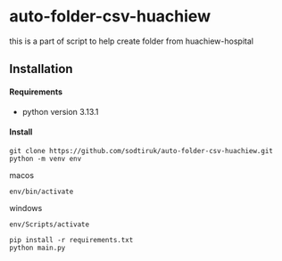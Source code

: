 # auto-folder-csv-huachiew
this is a part of script to help create folder from huachiew-hospital

## Installation
#### Requirements 
- python version 3.13.1

#### Install 
```
git clone https://github.com/sodtiruk/auto-folder-csv-huachiew.git
python -m venv env
```
macos
```
env/bin/activate
```

windows
```
env/Scripts/activate
```

```
pip install -r requirements.txt
python main.py
```
